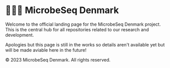 # 🧬🇩🇰 MicrobeSeq Denmark 

Welcome to the official landing page for the MicrobeSeq Denmark project. This is the central hub for all repositories related to our research and development.

Apologies but this page is still in the works so details aren't available yet but will be made aviable here in the future!

© 2023 MicrobeSeq Denmark. All rights reserved.
